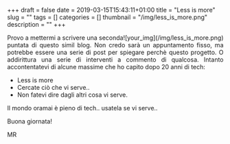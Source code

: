 +++
draft = false
date = 2019-03-15T15:43:11+01:00
title = "Less is more"
slug = ""
tags = []
categories = []
thumbnail = "/img/less_is_more.png"
description = ""
+++
<DIV  style="float:right;">![your_img](/img/less_is_more.png)</DIV>
<DIV align="justify">
Provo a mettermi a scrivere una seconda puntata di questo simil blog. Non credo sarà un appuntamento fisso, ma potrebbe essere una serie di post per spiegare perchè questo progetto. O addirittura una serie di interventi a commento di qualcosa. Intanto accontentatevi di alcune massime che ho capito dopo 20 anni di tech:

- Less is more
- Cercate ciò che vi serve..
- Non fatevi dire dagli altri cosa vi serve.

Il mondo oramai è pieno di tech.. usatela se vi serve..

Buona giornata!

MR
